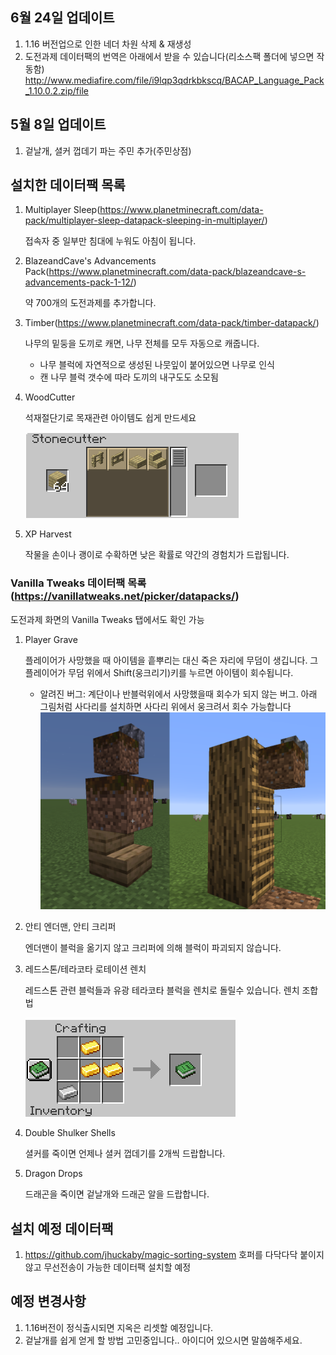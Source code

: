 ## 6월 24일 업데이트
1. 1.16 버전업으로 인한 네더 차원 삭제 & 재생성
2. 도전과제 데이터팩의 번역은 아래에서 받을 수 있습니다(리소스팩 폴더에 넣으면 작동함)
http://www.mediafire.com/file/i9lqp3qdrkbkscq/BACAP_Language_Pack_1.10.0.2.zip/file

## 5월 8일 업데이트

1. 겉날개, 셜커 껍데기 파는 주민 추가(주민상점)

## 설치한 데이터팩 목록

1. Multiplayer Sleep(https://www.planetminecraft.com/data-pack/multiplayer-sleep-datapack-sleeping-in-multiplayer/)
   
   접속자 중 일부만 침대에 누워도 아침이 됩니다.
   
2. BlazeandCave's Advancements Pack(https://www.planetminecraft.com/data-pack/blazeandcave-s-advancements-pack-1-12/)

   약 700개의 도전과제를 추가합니다.
   
3. Timber(https://www.planetminecraft.com/data-pack/timber-datapack/)
   

   나무의 밑둥을 도끼로 캐면, 나무 전체를 모두 자동으로 캐줍니다.
   
   - 나무 블럭에 자연적으로 생성된 나뭇잎이 붙어있으면 나무로 인식
   - 캔 나무 블럭 갯수에 따라 도끼의 내구도도 소모됨
   
4. WoodCutter

   석재절단기로 목재관련 아이템도 쉽게 만드세요
   
   ![내용](https://github.com/new3MC/realm/blob/master/png/woodcutter.png)

5. XP Harvest

   작물을 손이나 괭이로 수확하면 낮은 확률로 약간의 경험치가 드랍됩니다.

### Vanilla Tweaks 데이터팩 목록(https://vanillatweaks.net/picker/datapacks/)
도전과제 화면의 Vanilla Tweaks 탭에서도 확인 가능

1. Player Grave

   플레이어가 사망했을 때 아이템을 흩뿌리는 대신 죽은 자리에 무덤이 생깁니다. 그 플레이어가 무덤 위에서 Shift(웅크리기)키를 누르면 아이템이 회수됩니다.
   - 알려진 버그: 계단이나 반블럭위에서 사망했을때 회수가 되지 않는 버그. 아래 그림처럼 사다리를 설치하면 사다리 위에서 웅크려서 회수 가능합니다
![임시해결책](https://github.com/new3MC/realm/blob/master/png/grave_glitch.png)
   
2. 안티 엔더맨, 안티 크리퍼
   

   엔더맨이 블럭을 옮기지 않고 크리퍼에 의해 블럭이 파괴되지 않습니다.
   
3. 레드스톤/테라코타 로테이션 렌치
   

   레드스톤 관련 블럭들과 유광 테라코타 블럭을 렌치로 돌릴수 있습니다.
   렌치 조합법
   
   ![조합법](https://github.com/new3MC/realm/blob/master/png/wrench_recipe.png)
   
4. Double Shulker Shells
   

   셜커를 죽이면 언제나 셜커 껍데기를 2개씩 드랍합니다.
   
5. Dragon Drops
   

   드래곤을 죽이면 겉날개와 드래곤 알을 드랍합니다.

## 설치 예정 데이터팩
1. https://github.com/jhuckaby/magic-sorting-system
   호퍼를 다닥다닥 붙이지 않고 무선전송이 가능한 데이터팩 설치할 예정


## 예정 변경사항
1. 1.16버전이 정식출시되면 지옥은 리셋할 예정입니다.
2. 겉날개를 쉽게 얻게 할 방법 고민중입니다.. 아이디어 있으시면 말씀해주세요.
